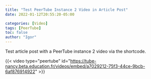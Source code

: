 ```yaml
---
title: "Test PeerTube Instance 2 Video in Article Post"
date: 2022-01-12T20:55:20-05:00

categories: [Video]
tags: [PeerTube]
toc: false
author: "Igor"
---
```


Test article post with a PeerTube instance 2 video via the shortcode.

<!--more-->

{{< video type="peertube" id="https://tube-nancy.beta.education.fr/videos/embed/a7029212-75f3-44ce-9bcb-6af876914922" >}}
